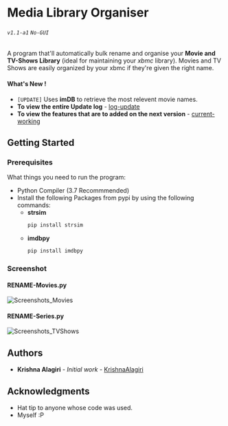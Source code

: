 # Media Library Organiser
###### `v1.1-a1` `No-GUI`  
A program that'll automatically bulk rename and organise your **Movie and TV-Shows Library** (ideal for maintaining your *xbmc* library). Movies and TV Shows are easily organized by your xbmc if they're given the right name.

#### What's New !
* `[UPDATE]` Uses **imDB** to retrieve the most relevent movie names.
* **To view the entire Update log** - [log-update](https://krishnaalagiri.github.io/Media-Library-Organiser/log-update)
* **To view the features that are to added on the next version** - [current-working](https://krishnaalagiri.github.io/Media-Library-Organiser/current-working)


## Getting Started
### Prerequisites
What things you need to run the program:
- Python Compiler (3.7 Recommmended)
- Install the following Packages from pypi by using the following commands:
  - **strsim**
    ```bash
    pip install strsim
    ```
  - **imdbpy**
    ```bash
    pip install imdbpy
    ```

### Screenshot
#### RENAME-Movies.py
![Screenshots_Movies](https://github.com/KrishnaAlagiri/Media-Library-Organiser/raw/master/Screenshots/Movies%20-%20Before%20and%20After.PNG)
#### RENAME-Series.py
![Screenshots_TVShows](https://github.com/KrishnaAlagiri/Media-Library-Organiser/raw/master/Screenshots/TV%20Shows%20-%20Before%20and%20After.PNG)

## Authors
* **Krishna Alagiri** - *Initial work* - [KrishnaAlagiri](https://github.com/KrishnaAlagiri/)

## Acknowledgments
* Hat tip to anyone whose code was used.
* Myself :P
